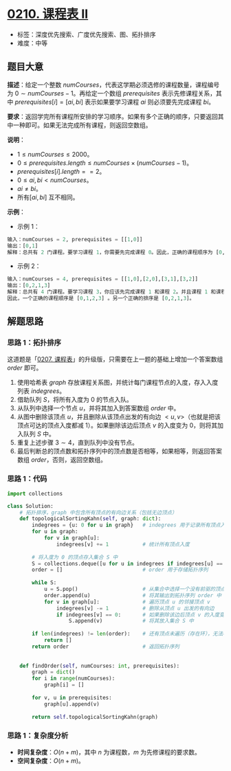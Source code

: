 # [0210. 课程表 II](https://leetcode.cn/problems/course-schedule-ii/)

- 标签：深度优先搜索、广度优先搜索、图、拓扑排序
- 难度：中等

## 题目大意

**描述**：给定一个整数 $numCourses$，代表这学期必须选修的课程数量，课程编号为 $0 \sim numCourses - 1$。再给定一个数组 $prerequisites$ 表示先修课程关系，其中 $prerequisites[i] = [ai, bi]$ 表示如果要学习课程 $ai$ 则必须要先完成课程 $bi$。

**要求**：返回学完所有课程所安排的学习顺序。如果有多个正确的顺序，只要返回其中一种即可。如果无法完成所有课程，则返回空数组。

**说明**：

- $1 \le numCourses \le 2000$。
- $0 \le prerequisites.length \le numCourses \times (numCourses - 1)$。
- $prerequisites[i].length == 2$。
- $0 \le ai, bi < numCourses$。
- $ai \ne bi$。
- 所有$[ai, bi]$ 互不相同。

**示例**：

- 示例 1：

```python
输入：numCourses = 2, prerequisites = [[1,0]]
输出：[0,1]
解释：总共有 2 门课程。要学习课程 1，你需要先完成课程 0。因此，正确的课程顺序为 [0,1]。
```

- 示例 2：

```python
输入：numCourses = 4, prerequisites = [[1,0],[2,0],[3,1],[3,2]]
输出：[0,2,1,3]
解释：总共有 4 门课程。要学习课程 3，你应该先完成课程 1 和课程 2。并且课程 1 和课程 2 都应该排在课程 0 之后。
因此，一个正确的课程顺序是 [0,1,2,3] 。另一个正确的排序是 [0,2,1,3]。
```

## 解题思路

### 思路 1：拓扑排序

这道题是「[0207. 课程表](https://leetcode.cn/problems/course-schedule/)」的升级版，只需要在上一题的基础上增加一个答案数组 $order$ 即可。

1. 使用哈希表 $graph$ 存放课程关系图，并统计每门课程节点的入度，存入入度列表 $indegrees$。
2. 借助队列 $S$，将所有入度为 $0$ 的节点入队。
3. 从队列中选择一个节点 $u$，并将其加入到答案数组 $order$ 中。
4. 从图中删除该顶点 $u$，并且删除从该顶点出发的有向边 $<u, v>$（也就是把该顶点可达的顶点入度都减 $1$）。如果删除该边后顶点 $v$ 的入度变为 $0$，则将其加入队列 $S$ 中。
5. 重复上述步骤 $3 \sim 4$，直到队列中没有节点。
6. 最后判断总的顶点数和拓扑序列中的顶点数是否相等，如果相等，则返回答案数组 $order$，否则，返回空数组。

### 思路 1：代码

```python
import collections

class Solution:
    # 拓扑排序，graph 中包含所有顶点的有向边关系（包括无边顶点）
    def topologicalSortingKahn(self, graph: dict):
        indegrees = {u: 0 for u in graph}   # indegrees 用于记录所有顶点入度
        for u in graph:
            for v in graph[u]:
                indegrees[v] += 1           # 统计所有顶点入度
        
        # 将入度为 0 的顶点存入集合 S 中
        S = collections.deque([u for u in indegrees if indegrees[u] == 0])
        order = []                          # order 用于存储拓扑序列
        
        while S:
            u = S.pop()                     # 从集合中选择一个没有前驱的顶点 0
            order.append(u)                 # 将其输出到拓扑序列 order 中
            for v in graph[u]:              # 遍历顶点 u 的邻接顶点 v
                indegrees[v] -= 1           # 删除从顶点 u 出发的有向边
                if indegrees[v] == 0:       # 如果删除该边后顶点 v 的入度变为 0
                    S.append(v)             # 将其放入集合 S 中
        
        if len(indegrees) != len(order):    # 还有顶点未遍历（存在环），无法构成拓扑序列
            return []
        return order                        # 返回拓扑序列
    
    
    def findOrder(self, numCourses: int, prerequisites):
        graph = dict()
        for i in range(numCourses):
            graph[i] = []
            
        for v, u in prerequisites:
            graph[u].append(v)
            
        return self.topologicalSortingKahn(graph)
```

### 思路 1：复杂度分析

- **时间复杂度**：$O(n + m)$，其中 $n$ 为课程数，$m$ 为先修课程的要求数。
- **空间复杂度**：$O(n + m)$。


